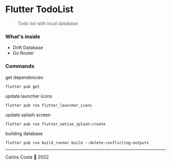 # Flutter TodoList

> Todo list with local database

### What's inside

- Drift Database
- Go Router

### Commands

get dependencies
```
flutter pub get
```

update launcher icons
```
flutter pub run flutter_launcher_icons
```

update splash screen
```
flutter pub run flutter_native_splash:create
```

building database
```
flutter pub run build_runner build --delete-conflicting-outputs
```

---

Carlos Costa 🦖 2022
